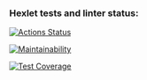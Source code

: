 ### Hexlet tests and linter status:
[![Actions Status](https://github.com/eidolonzx/python-project-lvl3/workflows/hexlet-check/badge.svg)](https://github.com/eidolonzx/python-project-lvl3/actions)

[![Maintainability](https://api.codeclimate.com/v1/badges/88fb0c118de4e7a67e04/maintainability)](https://codeclimate.com/github/eidolonzx/python-project-lvl3/maintainability)

[![Test Coverage](https://api.codeclimate.com/v1/badges/88fb0c118de4e7a67e04/test_coverage)](https://codeclimate.com/github/eidolonzx/python-project-lvl3/test_coverage)